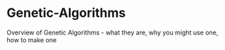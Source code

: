Genetic-Algorithms
==================

Overview of Genetic Algorithms - what they are, why you might use one, how to make one
